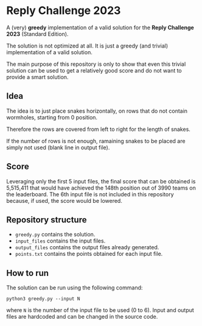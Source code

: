 # Reply Challenge 2023

A (very) **greedy** implementation of a valid solution for the **Reply Challenge 2023** (Standard Edition).

The solution is not optimized at all. It is just a greedy (and trivial) implementation of a valid solution.

The main purpose of this repository is only to show that even this trivial solution can be used to get a relatively good score and do not want to provide a smart solution.

## Idea

The idea is to just place snakes horizontally, on rows that do not contain wormholes, starting from 0 position. 

Therefore the rows are covered from left to right for the length of snakes.

If the number of rows is not enough, ramaining snakes to be placed are simply not used (blank line in output file).

## Score

Leveraging only the first 5 input files, the final score that can be obtained is 5,515,411 that would have achieved the 148th position out of 3990 teams on the leaderboard.
The 6th input file is not included in this repository because, if used, the score would be lowered.

## Repository structure
+ `greedy.py` contains the solution.
+ `input_files` contains the input files.
+ `output_files` contains the output files already generated.
+ `points.txt` contains the points obtained for each input file.

## How to run
The solution can be run using the following command:
```
python3 greedy.py --input N
```
where `N` is the number of the input file to be used (0 to 6).
Input and output files are hardcoded and can be changed in the source code.

